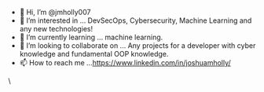 - 👋 Hi, I’m @jmholly007
- 👀 I’m interested in ... DevSecOps, Cybersecurity, Machine Learning and any new technologies!
- 🌱 I’m currently learning ... machine learning. 
- 💞️ I’m looking to collaborate on ... Any projects for a developer with cyber knowledge and fundamental OOP knowledge. 
- 📫 How to reach me ...https://www.linkedin.com/in/joshuamholly/

\
